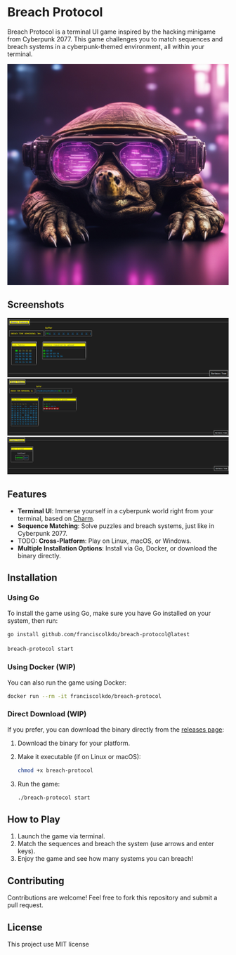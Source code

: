# Breach Protocol

Breach Protocol is a terminal UI game inspired by the hacking minigame from Cyberpunk 2077. This game challenges you to match sequences and breach systems in a cyberpunk-themed environment, all within your terminal.

![Breach Protocol](./images/banner.jpg)

## Screenshots

![Gameplay Screenshot 1](./screenshots/screenshot1.png)
![Gameplay Screenshot 2](./screenshots/screenshot2.png)
![Gameplay Screenshot 3](./screenshots/screenshot3.png)

## Features

- **Terminal UI**: Immerse yourself in a cyberpunk world right from your terminal, based on [Charm](https://charm.sh).
- **Sequence Matching**: Solve puzzles and breach systems, just like in Cyberpunk 2077.
- TODO: **Cross-Platform**: Play on Linux, macOS, or Windows.
- **Multiple Installation Options**: Install via Go, Docker, or download the binary directly.

## Installation

### Using Go

To install the game using Go, make sure you have Go installed on your system, then run:

```bash
go install github.com/franciscolkdo/breach-protocol@latest

breach-protocol start
```

### Using Docker (WIP)

You can also run the game using Docker:

```bash
docker run --rm -it franciscolkdo/breach-protocol
```

### Direct Download (WIP)

If you prefer, you can download the binary directly from the [releases page](https://github.com/franciscolkdo/breach-protocol/releases):

1. Download the binary for your platform.
2. Make it executable (if on Linux or macOS):

    ```bash
    chmod +x breach-protocol
    ```

3. Run the game:

    ```bash
    ./breach-protocol start
    ```

## How to Play

1. Launch the game via terminal.
2. Match the sequences and breach the system (use arrows and enter keys).
3. Enjoy the game and see how many systems you can breach!

## Contributing

Contributions are welcome! Feel free to fork this repository and submit a pull request.

## License

This project use MIT license